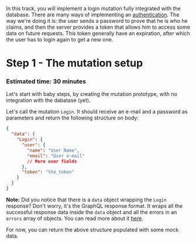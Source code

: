 In this track, you will implement a login mutation fully integrated with the database. There are many ways of implementing an [authentication](https://en.wikipedia.org/wiki/Authentication_server). The way we're doing it is: the user sends a password to prove that he is who he claims, and then the server provides a token that allows him to access some data on future requests. This token generally have an expiration, after which the user has to login again to get a new one. 

# Step 1 - The mutation setup
### Estimated time: 30 minutes

Let's start with baby steps, by creating the mutation prototype, with no integration with the dabatase (yet).

Let's call the mutation `Login`. It should receive an e-mail and a password as parameters and return the following structure on body:

```json
{
  "data": {
    "Login": {
      "user": {
        "name": "User Name",
        "email": "User e-mail"
        // More user fields
      },
      "token": "the_token"
    }
  } 
}
```

**Note:** Did you notice that there is a `data` object wrapping the `Login` response? Don't worry, it's the GraphQL response format. It wraps all the successful response data inside the `data` object and all the errors in an `errors` array of objects. You can read more about it [here](https://github.com/graphql/graphql-spec/blob/master/spec/Section%207%20--%20Response.md#data).

For now, you can return the above structure populated with some mock data.
